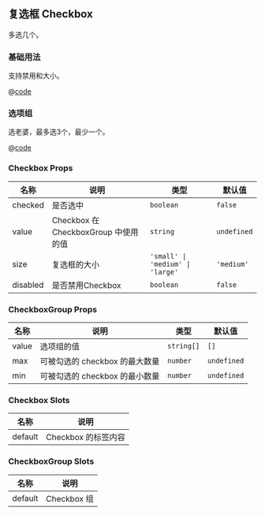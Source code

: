 ## 复选框 Checkbox

多选几个。

### 基础用法

支持禁用和大小。

<Demo>
<CheckboxBasicUsage />

@[code](@/CheckboxBasicUsage.vue)
</Demo>

### 选项组

选老婆，最多选3个，最少一个。

<Demo>
<CheckboxGroup />

@[code](@/CheckboxGroup.vue)
</Demo>

### Checkbox Props

|名称|说明|类型|默认值|
|---|---|---|---|
|checked|是否选中|`boolean`|`false`|
|value|Checkbox 在 CheckboxGroup 中使用的值|`string`|`undefined`|
|size|复选框的大小|`'small' \| 'medium' \| 'large'`|`'medium'`|
|disabled|是否禁用Checkbox|`boolean`|`false`|

### CheckboxGroup Props

|名称|说明|类型|默认值|
|---|---|---|---|
|value|选项组的值|`string[]`|`[]`|
|max|可被勾选的 checkbox 的最大数量|`number`|`undefined`|
|min|可被勾选的 checkbox 的最小数量|`number`|`undefined`|

### Checkbox Slots

|名称|说明|
|---|---|
|default|Checkbox 的标签内容|

### CheckboxGroup Slots

|名称|说明|
|---|---|
|default|Checkbox 组|
